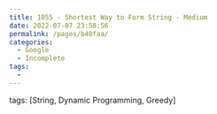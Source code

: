 ```yaml
---
title: 1055 - Shortest Way to Form String - Medium
date: 2022-07-07 23:58:56
permalink: /pages/b40faa/
categories:
  - Google
  - Incomplete
tags:
  - 
---
```

tags: [String, Dynamic Programming, Greedy]